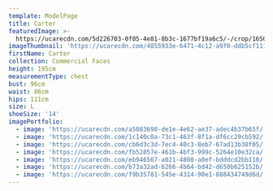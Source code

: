 ```yaml
---
template: ModelPage
title: Carter
featuredImage: >-
  https://ucarecdn.com/5d226703-0f05-4e81-8b3c-1677bf19a6c5/-/crop/1650x954/0,0/-/preview/
imageThumbnail: 'https://ucarecdn.com/4855933e-6471-4c12-a9f0-ddb5cf111182/'
firstName: Carter
collection: Commercial Faces
height: 195cm
measurementType: chest
bust: 96cm
waist: 86cm
hips: 111cm
size: L
shoeSize: '14'
imagePortfolio:
  - image: 'https://ucarecdn.com/a5083698-de1e-4e62-ae37-adec4b37b65f/'
  - image: 'https://ucarecdn.com/1c140c0a-73c1-463f-8f1a-df6cc29cb592/'
  - image: 'https://ucarecdn.com/cb6d3c3d-7ec4-40c3-8eb7-67ad13b38f05/'
  - image: 'https://ucarecdn.com/fb52857e-461b-4bf3-999c-5264e10e32ca/'
  - image: 'https://ucarecdn.com/eb946567-a021-4800-a0ef-bdddcd2bb118/'
  - image: 'https://ucarecdn.com/b73a32ad-6266-4b64-bd42-d650b625152b/'
  - image: 'https://ucarecdn.com/f9b35781-545e-4314-90e1-888434749d6d/'
---
```


